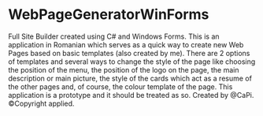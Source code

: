 # WebPageGeneratorWinForms
Full Site Builder created using C# and Windows Forms.
This is an application in Romanian which serves as a quick way to create new Web Pages based on basic templates (also created by me).
There are 2 options of templates and several ways to change the style of the page like choosing the position of the menu, the position of the logo on the page, the 
main description or main picture, the style of the cards which act as a resume of the other pages and, of course, the colour template of the page.
This application is a prototype and it should be treated as so.
Created by @CaPi.
©Copyright applied.
  
